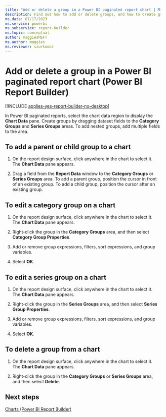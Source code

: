 ```yaml
---
title: "Add or delete a group in a Power BI paginated report chart | Microsoft Docs"
description: Find out how to add or delete groups, and how to create groups or nested groups in a Power BI paginated report by dragging dataset fields in Power BI Report Builder.
ms.date: 07/17/2023
ms.service: powerbi
ms.subservice: report-builder
ms.topic: conceptual
author: maggiesMSFT
ms.author: maggies
ms.reviewer: saurkumar
---
```

# Add or delete a group in a Power BI paginated report chart (Power BI Report Builder)

[!INCLUDE [applies-yes-report-builder-no-desktop](../../includes/applies-yes-report-builder-no-desktop.md)]

In Power BI paginated reports, select the chart data region to display the **Chart Data** pane. Create groups by dragging dataset fields to the **Category Groups** and **Series Groups** areas. To add nested groups, add multiple fields to the area.  
  
  
## To add a parent or child group to a chart  
  
1.  On the report design surface, click anywhere in the chart to select it. The **Chart Data** pane appears.  
  
1.  Drag a field from the **Report Data** window to the **Category Groups** or **Series Groups** area. To add a parent group, position the cursor in front of an existing group. To add a child group, position the cursor after an existing group.  
  
## To edit a category group on a chart  
  
1.  On the report design surface, click anywhere in the chart to select it. The **Chart Data** pane appears.  
  
1.  Right-click the group in the **Category Groups** area, and then select **Category Group Properties**.  
  
1.  Add or remove group expressions, filters, sort expressions, and group variables.  
  
1.  Select **OK**.
  
## To edit a series group on a chart  
  
1.  On the report design surface, click anywhere in the chart to select it. The **Chart Data** pane appears.  
  
1.  Right-click the group in the **Series Groups** area, and then select **Series Group Properties**.  
  
1.  Add or remove group expressions, filters, sort expressions, and group variables.  
  
1.  Select **OK**.
  
## To delete a group from a chart  
  
1.  On the report design surface, click anywhere in the chart to select it. The **Chart Data** pane appears.  
  
1.  Right-click the group in the **Category Groups** or **Series Groups** area, and then select **Delete**.  
  
## Next steps  
 [Charts &#40;Power BI Report Builder&#41;](../../paginated-reports/report-design/visualizations/charts-report-builder.md)  
  
  
